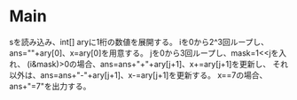 # Main
sを読み込み、int[] aryに1桁の数値を展開する。
iを0から2^3回ループし、ans=""+ary[0]、x=ary[0]を用意する。
jを0から3回ループし、mask=1<<jを入れ、
(i&mask)>0の場合、ans=ans+"+"+ary[j+1]、x+=ary[j+1]を更新し、
それ以外は、ans=ans+"-"+ary[j+1]、x-=ary[j+1]を更新する。
x==7の場合、ans+"=7"を出力する。
